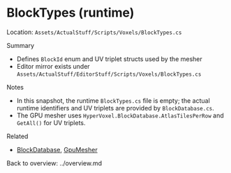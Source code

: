 # BlockTypes (runtime)

Location: `Assets/ActualStuff/Scripts/Voxels/BlockTypes.cs`

Summary
- Defines `BlockId` enum and UV triplet structs used by the mesher
- Editor mirror exists under `Assets/ActualStuff/EditorStuff/Scripts/Voxels/BlockTypes.cs`

Notes
- In this snapshot, the runtime `BlockTypes.cs` file is empty; the actual runtime identifiers and UV triplets are provided by `BlockDatabase.cs`.
- The GPU mesher uses `HyperVoxel.BlockDatabase.AtlasTilesPerRow` and `GetAll()` for UV triplets.

Related
- [BlockDatabase](block-database.md), [GpuMesher](gpu-mesher.md)

Back to overview: ../overview.md
